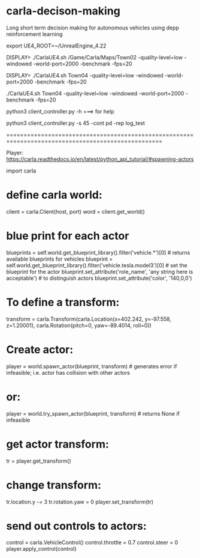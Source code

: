 # carla-decison-making
Long short term decision making for autonomous vehicles using depp reinforcement learning


export UE4_ROOT=~/UnrealEngine_4.22

DISPLAY= ./CarlaUE4.sh /Game/Carla/Maps/Town02 -quality-level=low -windowed -world-port=2000  -benchmark -fps=20

DISPLAY= ./CarlaUE4.sh Town04 -quality-level=low -windowed -world-port=2000  -benchmark -fps=20

./CarlaUE4.sh Town04 -quality-level=low -windowed -world-port=2000  -benchmark -fps=20

python3 client_controller.py -h   ===> for help

python3 client_controller.py -s 45 -cont pd -rep log_test

===================================================================================================

Player:
https://carla.readthedocs.io/en/latest/python_api_tutorial/#spawning-actors

import carla

# define carla world:
client = carla.Client(host, port)
word = client.get_world()

# blue print for each actor
blueprints = self.world.get_blueprint_library().filter('vehicle.*')[0]  # returns available blueprints for vehicles
blueprint = self.world.get_blueprint_library().filter('vehicle.tesla.model3')[0] # set the blueprint for the actor
blueprint.set_attribute('role_name', 'any string here is acceptable') # to distinguish actors
blueprint.set_attribute('color', '140,0,0')

# To define a transform:
transform = carla.Transform(carla.Location(x=402.242, y=-97.558, z=1.20001), carla.Rotation(pitch=0, yaw=-89.4014, roll=0))

# Create actor:
player = world.spawn_actor(blueprint, transform)   # generates error if infeasible; i.e. actor has collision with other actors
# or:
player = world.try_spawn_actor(blueprint, transform) # returns None if infeasible

# get actor transform:
tr = player.get_transform()

# change transform:
tr.location.y -= 3
tr.rotation.yaw = 0
player.set_transform(tr)

# send out controls to actors:
control = carla.VehicleControl()
control.throttle = 0.7
control.steer = 0
player.apply_control(control)
